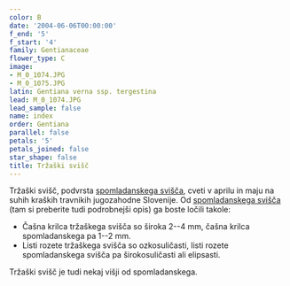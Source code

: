 ```yaml
---
color: B
date: '2004-06-06T00:00:00'
f_end: '5'
f_start: '4'
family: Gentianaceae
flower_type: C
image:
- M_0_1074.JPG
- M_0_1075.JPG
latin: Gentiana verna ssp. tergestina
lead: M_0_1074.JPG
lead_sample: false
name: index
order: Gentiana
parallel: false
petals: '5'
petals_joined: false
star_shape: false
title: Tržaški svišč
---
```

Tržaški svišč, podvrsta [spomladanskega svišča](../GentianaVerna(SpomladanskiSvisc)/si_SpomladanskiSvisc.asp), cveti v aprilu in maju na suhih kraških travnikih jugozahodne Slovenije. Od [spomladanskega svišča](../GentianaVerna(SpomladanskiSvisc)/si_SpomladanskiSvisc.asp) (tam si preberite tudi podrobnejši opis) ga boste ločili takole:

-   Čašna krilca tržaškega svišča so široka 2--4 mm, čašna krilca spomladanskega pa 1--2 mm.
-   Listi rozete tržaškega svišča so ozkosuličasti, listi rozete spomladanskega svišča pa širokosuličasti ali elipsasti.

Tržaški svišč je tudi nekaj višji od spomladanskega.
